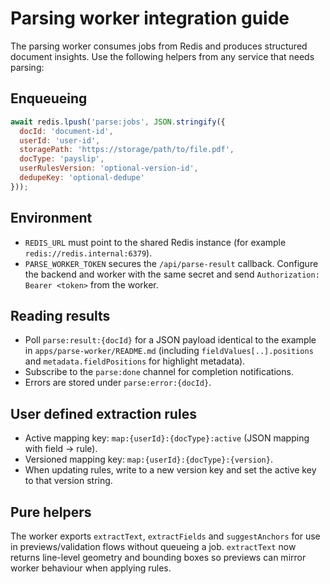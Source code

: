 # Parsing worker integration guide

The parsing worker consumes jobs from Redis and produces structured document insights. Use the following helpers from any service that needs parsing:

## Enqueueing

```js
await redis.lpush('parse:jobs', JSON.stringify({
  docId: 'document-id',
  userId: 'user-id',
  storagePath: 'https://storage/path/to/file.pdf',
  docType: 'payslip',
  userRulesVersion: 'optional-version-id',
  dedupeKey: 'optional-dedupe'
}));
```

## Environment

- `REDIS_URL` must point to the shared Redis instance (for example `redis://redis.internal:6379`).
- `PARSE_WORKER_TOKEN` secures the `/api/parse-result` callback. Configure the backend and worker with the same secret and send `Authorization: Bearer <token>` from the worker.

## Reading results

- Poll `parse:result:{docId}` for a JSON payload identical to the example in `apps/parse-worker/README.md` (including
  `fieldValues[..].positions` and `metadata.fieldPositions` for highlight metadata).
- Subscribe to the `parse:done` channel for completion notifications.
- Errors are stored under `parse:error:{docId}`.

## User defined extraction rules

- Active mapping key: `map:{userId}:{docType}:active` (JSON mapping with field → rule).
- Versioned mapping key: `map:{userId}:{docType}:{version}`.
- When updating rules, write to a new version key and set the active key to that version string.

## Pure helpers

The worker exports `extractText`, `extractFields` and `suggestAnchors` for use in previews/validation flows without queueing a
job. `extractText` now returns line-level geometry and bounding boxes so previews can mirror worker behaviour when applying
rules.
